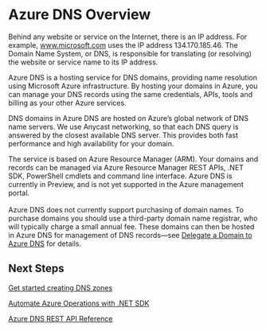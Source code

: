 <properties 
   pageTitle="Overview of Azure DNS | Microsoft Azure" 
   description="Overview of Azure DNS hosting services on Microsoft Azure and start hosting your domain on Microsoft Azure" 
   services="dns" 
   documentationCenter="na" 
   authors="joaoma" 
   manager="adinah" 
   editor=""/>

<tags
   ms.service="dns"
   ms.devlang="na"
   ms.topic="article"
   ms.tgt_pltfrm="na"
   ms.workload="infrastructure-services" 
   ms.date="11/06/2015"
   ms.author="joaoma"/>

# Azure DNS Overview

Behind any website or service on the Internet, there is an IP address. For example, www.microsoft.com uses the IP address 134.170.185.46. The Domain Name System, or DNS, is responsible for translating (or resolving) the website or service name to its IP address.

Azure DNS is a hosting service for DNS domains, providing name resolution using Microsoft Azure infrastructure. By hosting your domains in Azure, you can manage your DNS records using the same credentials, APIs, tools and billing as your other Azure services.

DNS domains in Azure DNS are hosted on Azure’s global network of DNS name servers.  We use Anycast networking, so that each DNS query is answered by the closest available DNS server. This provides both fast performance and high availability for your domain.

The service is based on Azure Resource Manager (ARM).  Your domains and records can be managed via Azure Resource Manager REST APIs, .NET SDK, PowerShell cmdlets and command line interface.  Azure DNS is currently in Preview, and is not yet supported in the Azure management portal.<BR><BR>
Azure DNS does not currently support purchasing of domain names.  To purchase domains you should use a third-party domain name registrar, who will typically charge a small annual fee.  These domains can then be hosted in Azure DNS for management of DNS records—see [Delegate a Domain to Azure DNS](dns-domain-delegation.md) for details.


## Next Steps

[Get started creating DNS zones](dns-getstarted-create-dnszone.md)

[Automate Azure Operations with .NET SDK](dns-sdk.md)

[Azure DNS REST API Reference](https://msdn.microsoft.com/library/azure/mt163862.aspx)




 